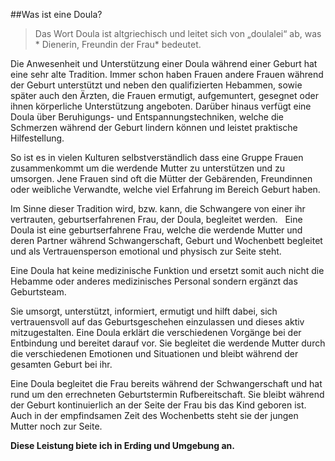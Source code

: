 ##Was ist eine Doula?

> Das Wort Doula ist altgriechisch und leitet sich von „doulalei“ ab, was * Dienerin, Freundin der Frau* bedeutet.

Die Anwesenheit und Unterstützung einer Doula während einer Geburt hat eine sehr alte Tradition. Immer schon haben Frauen andere Frauen während der Geburt unterstützt und neben den qualifizierten Hebammen, sowie später auch den Ärzten, die Frauen ermutigt, aufgemuntert, gesegnet oder ihnen körperliche Unterstützung angeboten. Darüber hinaus verfügt eine Doula über Beruhigungs- und Entspannungstechniken, welche die Schmerzen während der Geburt lindern können und leistet praktische Hilfestellung.

So ist es in vielen Kulturen selbstverständlich dass eine Gruppe Frauen zusammenkommt um die werdende Mutter zu unterstützen und zu umsorgen. Jene Frauen sind oft die Mütter der Gebärenden, Freundinnen oder weibliche Verwandte, welche viel Erfahrung im Bereich Geburt haben.

Im Sinne dieser Tradition wird, bzw. kann, die Schwangere von einer ihr vertrauten, geburtserfahrenen Frau, der Doula, begleitet werden.
 
Eine Doula ist eine geburtserfahrene Frau, welche die werdende Mutter und deren Partner während Schwangerschaft, Geburt und Wochenbett begleitet und als Vertrauensperson emotional und physisch zur Seite steht.

Eine Doula hat keine medizinische Funktion und ersetzt somit auch nicht die Hebamme oder anderes medizinisches Personal sondern ergänzt das Geburtsteam.

Sie umsorgt, unterstützt, informiert, ermutigt und hilft dabei, sich vertrauensvoll auf das Geburtsgeschehen einzulassen und dieses aktiv mitzugestalten. Eine Doula erklärt die verschiedenen Vorgänge bei der Entbindung und bereitet darauf vor. Sie begleitet die werdende Mutter durch die verschiedenen Emotionen und Situationen und bleibt während der gesamten Geburt bei ihr.

Eine Doula begleitet die Frau bereits während der Schwangerschaft und hat rund um den errechneten Geburtstermin Rufbereitschaft. Sie bleibt während der Geburt kontinuierlich an der Seite der Frau bis das Kind geboren ist. Auch in der empfindsamen Zeit des Wochenbetts steht sie der jungen Mutter noch zur Seite.

**Diese Leistung biete ich in Erding und Umgebung an.**

